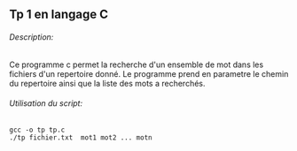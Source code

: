 ## Tp 1 en langage C 
###### Description:
Ce programme c permet la recherche d'un ensemble de mot dans les fichiers d'un repertoire donné.
Le programme prend en parametre le chemin du repertoire ainsi que la liste des mots a recherchés.
###### Utilisation du script:
```
gcc -o tp tp.c
./tp fichier.txt  mot1 mot2 ... motn

```
